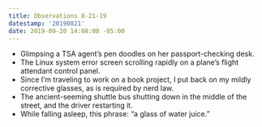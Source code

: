 ```yaml
---
title: Observations 8-21-19
datestamp: '20190821'
date: 2019-09-20 14:08:00 -05:00
---
```


- Glimpsing a TSA agent’s pen doodles on her passport-checking desk.
- The Linux system error screen scrolling rapidly on a plane’s flight attendant control panel.
- Since I’m traveling to work on a book project, I put back on my mildly corrective glasses, as is required by nerd law.
- The ancient-seeming shuttle bus shutting down in the middle of the street, and the driver restarting it.
- While falling asleep, this phrase: “a glass of water juice.”
